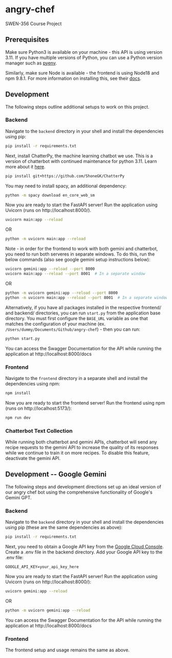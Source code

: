# angry-chef

SWEN-356 Course Project

## Prerequisites

Make sure Python3 is available on your machine - this API is using version 3.11. If you have multiple versions of
Python, you can use a Python version manager such as [pyenv](https://github.com/pyenv/pyenv).

Similarly, make sure Node is available - the frontend is using Node18 and npm 9.8.1. For more information on installing
this, see their [docs](https://docs.npmjs.com/downloading-and-installing-node-js-and-npm).

## Development

The following steps outline additional setups to work on this project.

### Backend

Navigate to the `backend` directory in your shell and install the dependencies using pip:

```bash
pip install -r requirements.txt
```

Next, install ChatterPy, the machine learning chatbot we use. This is a version of chatterbot with continued maintenance
for python 3.11. Learn more about it [here](https://github.com/ShoneGK/ChatterPy).

```bash
pip install git+https://github.com/ShoneGK/ChatterPy
```

You may need to install spacy, an additional dependency:

```bash
python -m spacy download en_core_web_sm
```

Now you are ready to start the FastAPI server! Run the application using Uvicorn (runs on http://localhost:8000/).

```bash
uvicorn main:app --reload
```
OR
```bash
python -m uvicorn main:app --reload
```

Note - in order for the frontend to work with both gemini and chatterbot, you need to run both serveres in separate
windows. To do this, run the below commands (also see google gemini setup instructions below):

```bash
uvicorn gemini:app --reload --port 8000
uvicorn main:app --reload --port 8001  # In a separate window
```
OR
```bash
python -m uvicorn gemini:app --reload --port 8000
python -m uvicorn main:app --reload --port 8001  # In a separate window
```

Alternatively, if you have all packages installed in the respective frontend/ and backend/ directories, you can
run `start.py` from the application base directory. You must first configure the `BASE_URL` variable as one that matches
the configuration of your machine (ex. `/Users/dummy/Documents/Github/angry-chef`) - then you can run:

```bash
python start.py
```

You can access the Swagger Documentation for the API while running the application
at http://localhost:8000/docs

### Frontend

Navigate to the `frontend` directory in a separate shell and install the dependencies using npm:

```bash
npm install
```

Now you are ready to start the frontend server! Run the frontend using npm (runs on http://localhost:5173/):

```bash
npm run dev
```
### Chatterbot Text Collection

While running both chatterbot and gemini APIs, chatterbot will send any recipe requests to the gemini API to increase the 
quality of its responses while we continue to train it on more recipes. To disable this feature, deactivate the gemini API.

## Development -- Google Gemini

The following steps and development directions set up an ideal version of our angry chef bot using the comprehensive
functionality of Google's Gemini GPT.

### Backend

Navigate to the `backend` directory in your shell and install the dependencies using pip (these are the same
dependencies as above):

```bash
pip install -r requirements.txt
```

Next, you need to obtain a Google API key from
the [Google Cloud Console](https://makersuite.google.com/app/apikey). Create
a .env file in the backend directory.
Add your Google API key to the .env file:

```
GOOGLE_API_KEY=your_api_key_here
```

Now you are ready to start the FastAPI server! Run the application using Uvicorn (runs on http://localhost:8000/):

```bash
uvicorn gemini:app --reload
```
OR
```bash
python -m uvicorn gemini:app --reload
```

You can access the Swagger Documentation for the API while running the application
at http://localhost:8000/docs

### Frontend

The frontend setup and usage remains the same as above.
